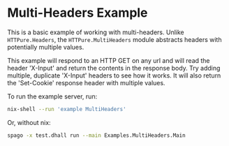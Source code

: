 # Multi-Headers Example

This is a basic example of working with multi-headers. Unlike `HTTPure.Headers`,
the `HTTPure.MultiHeaders` module abstracts headers with potentially multiple
values.

This example will respond to an HTTP GET on any url and will read the header
'X-Input' and return the contents in the response body. Try adding multiple,
duplicate 'X-Input' headers to see how it works. It will also return the
'Set-Cookie' response header with multiple values.

To run the example server, run:

```bash
nix-shell --run 'example MultiHeaders'
```

Or, without nix:

```bash
spago -x test.dhall run --main Examples.MultiHeaders.Main
```
